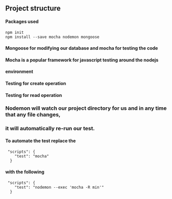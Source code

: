## Project structure

#### Packages used

```
npm init
npm install --save mocha nodemon mongoose

```

#### Mongoose for modifying our database and mocha for testing the code
#### Mocha is a popular framework for javascript testing around the nodejs 
#### environment
#### Testing for create operation
#### Testing for read operation

### Nodemon will watch our project directory for us and in any time that any file changes,
### it will automatically re-run our test.

#### To automate the test replace the

```
 "scripts": {
    "test": "mocha"
  }

```

#### with the following

```
 "scripts": {
    "test": "nodemon --exec 'mocha -R min'"
  }

```
